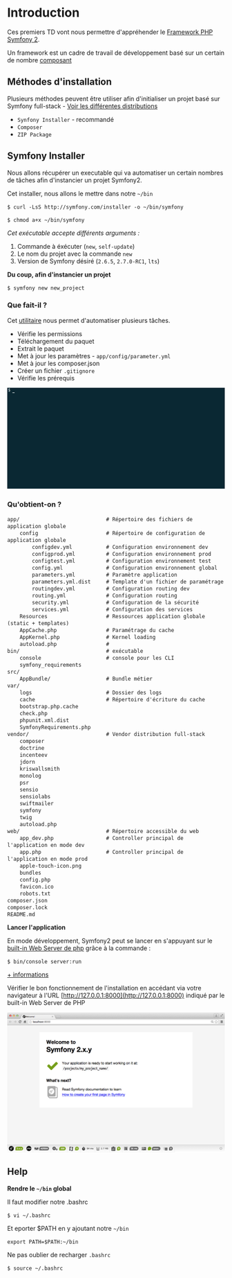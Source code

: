 # Introduction

Ces premiers TD vont nous permettre d'appréhender le [Framework PHP Symfony 2](https://symfony.com/).

Un framework est un cadre de travail de développement basé sur un certain de nombre [composant](https://symfony.com/components)

## Méthodes d'installation

Plusieurs méthodes peuvent être utiliser afin d'initialiser un projet basé sur Symfony full-stack - [Voir les différentes distributions](https://symfony.com/distributions)

* `Synfony Installer` - recommandé
* `Composer` 
* `ZIP Package`

## Symfony Installer

Nous allons récupérer un executable qui va automatiser un certain nombres de tâches afin d'instancier un projet
Symfony2.

Cet installer, nous allons le mettre dans notre `~/bin`

```
$ curl -LsS http://symfony.com/installer -o ~/bin/symfony
```
```
$ chmod a+x ~/bin/symfony
```

*Cet exécutable accepte différents arguments :*

1. Commande à éxécuter (`new`, `self-update`)
2. Le nom du projet avec la commande `new`
3. Version de Symfony désiré (`2.6.5`, `2.7.0-RC1`, `lts`)

**Du coup, afin d'instancier un projet**

```
$ symfony new new_project
```

### Que fait-il ?

Cet [utilitaire](https://github.com/symfony/symfony-installer) nous permet d'automatiser plusieurs tâches. 

* Vérifie les permissions
* Téléchargement du paquet
* Extrait le paquet
* Met à jour les paramètres - `app/config/parameter.yml`
* Met à jour les composer.json
* Créer un fichier `.gitignore`
* Vérifie les prérequis

![Screenshot](img/installer.gif)

### Qu'obtient-on ?

	app/							# Répertoire des fichiers de application globale
		config						# Répertoire de configuration de application globale
			configdev.yml			# Configuration environnement dev
			configprod.yml			# Configuration environnement prod
			configtest.yml			# Configuration environnement test
			config.yml				# Configuration environnement global
			parameters.yml			# Paramètre application
			parameters.yml.dist		# Template d'un fichier de paramétrage
			routingdev.yml			# Configuration routing dev
			routing.yml				# Configuration routing
			security.yml			# Configuration de la sécurité
			services.yml			# Configuration des services
		Resources					# Ressources application globale (static + templates)
		AppCache.php				# Paramétrage du cache
		AppKernel.php				# Kernel loading
		autoload.php				# 
	bin/							# exécutable
		console						# console pour les CLI
		symfony_requirements
	src/
		AppBundle/					# Bundle métier 
	var/
		logs						# Dossier des logs
		cache						# Répertoire d'écriture du cache
		bootstrap.php.cache
		check.php
		phpunit.xml.dist
		SymfonyRequirements.php
	vendor/							# Vendor distribution full-stack
		composer
		doctrine
		incenteev
		jdorn
		kriswallsmith
		monolog
		psr
		sensio
		sensiolabs
		swiftmailer
		symfony
		twig
		autoload.php
	web/							# Répertoire accessible du web
		app_dev.php					# Controller principal de l'application en mode dev
		app.php						# Controller principal de l'application en mode prod
		apple-touch-icon.png
		bundles
		config.php
		favicon.ico
		robots.txt
	composer.json
	composer.lock
	README.md

**Lancer l'application**

En mode développement, Symfony2 peut se lancer en s'appuyant sur le [built-in Web Server de php](http://php.net/manual/en/features.commandline.webserver.php) grâce à la commande :

```
$ bin/console server:run
```
[<span class="btn btn-info">+ informations</span>](http://symfony.com/doc/current/book/installation.html#running-the-symfony-application)

Vérifier le bon fonctionnement de l'installation en accédant via votre navigateur à l'URL [http://127.0.0.1:8000](http://127.0.0.1:8000) indiqué par le built-in Web Server de PHP 

![image](img/welcome.png)

## Help

**Rendre le `~/bin` global**

Il faut modifier notre .bashrc 

```
$ vi ~/.bashrc
```

Et eporter $PATH en y ajoutant notre `~/bin`

```
export PATH=$PATH:~/bin
```

Ne pas oublier de recharger `.bashrc` 

```
$ source ~/.bashrc
```

